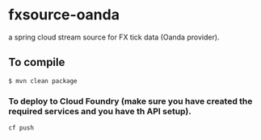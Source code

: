 # fxsource-oanda
a spring cloud stream source for FX tick data (Oanda provider).

## To compile
```
$ mvn clean package
```

### To deploy to Cloud Foundry (make sure you have created the required services and you have th API setup). 
```
cf push
```

